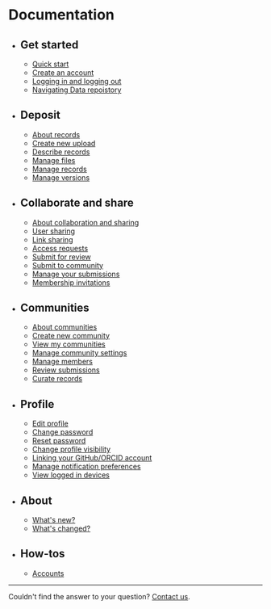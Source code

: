 <!-- markdownlint-disable MD007 -->
# Documentation

<div class="grid cards" markdown>

- ## Get started

    - [Quick start](quick_start.md)
    - [Create an account](create_account.md)
    - [Logging in and logging out](login_logout.md)
    - [Navigating Data repoistory](#)

- ## Deposit

    - [About records](#)
    - [Create new upload](#)
    - [Describe records](#)
    - [Manage files](#)
    - [Manage records](#)
    - [Manage versions](#)

- ## Collaborate and share

    - [About collaboration and sharing](#)
    - [User sharing](#)
    - [Link sharing](#)
    - [Access requests](#)
    - [Submit for review](#)
    - [Submit to community](#)
    - [Manage your submissions](#)
    - [Membership invitations](#)

- ## Communities

    - [About communities](#)
    - [Create new community](#)
    - [View my communities](#)
    - [Manage community settings](#)
    - [Manage members](#)
    - [Review submissions](#)
    - [Curate records](#)

- ## Profile

    - [Edit profile](#)
    - [Change password](#)
    - [Reset password](#)
    - [Change profile visibility](#)
    - [Linking your GitHub/ORCID account](#)
    - [Manage notification preferences](#)
    - [View logged in devices](#)

- ## About

    - [What's new?](#)
    - [What's changed?](#)

- ## How-tos

    - [Accounts](#)

</div>

---

Couldn't find the answer to your question? [Contact us](https://www.kth.se/om/fakta).
